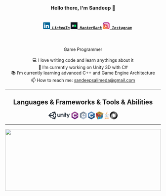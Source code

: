 <h3 align="center">Hello there, I'm Sandeep 👋</h3>
<h5 align="center">
  <code>
    <a href="https://www.linkedin.com/in/mrsan98/" title="LinkedIn Profile"><img width="22" src="https://github.com/mrsan9/mrsan9/blob/master/images/linkedin.svg"> LinkedIn</a></code>
  <code><a href="https://www.hackerrank.com/zumrudu_anka" title="HackerRank Profile"><img width="22" src="https://github.com/mrsan9/mrsan9/blob/master/images/hackerrank.png"> HackerRank</a></code>
  <code><a href="https://www.instagram.com/osman__durdag/" title="Instagram Profile"><img width="22" src="https://github.com/mrsan9/mrsan9/blob/master/images/instagram.svg"> Instagram</a></code>
</h5>
<br>
<p align="center">
  Game Programmer
  <br>
  <br> 
  💻 I love writing code and learn anythings about it
  <br>
  🔬 I’m currently working on Unity 3D with C#
  <br>
  📚 I’m currently learning advanced C++ and Game Engine Architecture 
  <br>
  📫 How to reach me: <a href="mailto: sandeepsalimeda@gmail.com">sandeepsalimeda@gmail.com</a>
</p>

<hr>

<h2 align="center">Languages & Frameworks & Tools & Abilities</h2>

<p align="center">
	 <code><img title="Unity" height="25" src="https://github.com/mrsan9/mrsan9/blob/master/images/unity.svg"></code>
	<code><img title="C#" height="25" src="https://github.com/mrsan9/mrsan9/blob/master/images/cSharp.svg"></code>
  <code><img title="C" height="25" src="https://github.com/mrsan9/mrsan9/blob/master/images/c.svg"></code>
  <code><img title="C++" height="25" src="https://github.com/mrsan9/mrsan9/blob/master/images/cpp.svg"></code>    
  <code><img title="Problem Solving" height="25" src="https://github.com/mrsan9/mrsan9/blob/master/images/problemSolving.png"></code> 
  <code><img title="Java" height="25" src="https://github.com/mrsan9/mrsan9/blob/master/images/java.svg"></code>
  <code><img title="JSON" height="25" src="https://github.com/mrsan9/mrsan9/blob/master/images/json.svg"></code> 
</p>

<hr>

<a href="https://github.com/mrsan9/github-readme-stats" title="Go to Source"><img width="100%" height="200" src="https://github-readme-stats.vercel.app/api?username=mrsan9&show_icons=true&hide_border=true"></a>



<!--
**zumrudu-anka/zumrudu-anka** is a ✨ _special_ ✨ repository because its `README.md` (this file) appears on your GitHub profile.

Here are some ideas to get you started:

- 🔭 I’m currently working on ...
- 🌱 I’m currently learning ...
- 👯 I’m looking to collaborate on ...
- 🤔 I’m looking for help with ...
- 💬 Ask me about ...
- 📫 How to reach me: ...
- 😄 Pronouns: ...
- ⚡ Fun fact: ...
-->
